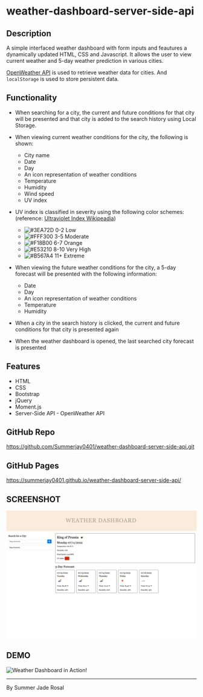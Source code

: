# weather-dashboard-server-side-api

## Description

A simple interfaced weather dashboard with form inputs and feautures a dynamically updated HTML, CSS and Javascript. It allows the user to view current weather and 5-day weather prediction in various cities.

[OpenWeather API](https://openweathermap.org/api) is used to retrieve weather data for cities. And `localStorage` is used to store persistent data.

## Functionality

* When searching for a city, the current and future conditions for that city will be presented and that city is added to the search history using Local Storage.
  
* When viewing current weather conditions for the city, the following is shown:
  * City name
  * Date
  * Day
  * An icon representation of weather conditions
  * Temperature
  * Humidity
  * Wind speed
  * UV index

* UV index is classified in severity using the following color schemes:
(reference: [Ultraviolet Index Wikipeadia](https://en.wikipedia.org/wiki/Ultraviolet_index#:~:text=A%20UV%20index%20reading%20of,broad%20spectrum%20SPF%2030%2B%20sunscreen.&text=A%20UV%20index%20reading%20of%206%20to%207%20means%20high,harm%20from%20unprotected%20sun%20exposure.))
  * ![#3EA72D](https://via.placeholder.com/15/3EA72D/000000?text=+) 0-2 Low
  * ![#FFF300](https://via.placeholder.com/15/FFF300/000000?text=+) 3-5 Moderate
  * ![#F18B00](https://via.placeholder.com/15/F18B00/000000?text=+) 6-7 Orange
  * ![#E53210](https://via.placeholder.com/15/E53210/000000?text=+) 8-10 Very High
  * ![#B567A4](https://via.placeholder.com/15/B567A4/000000?text=+) 11+ Extreme

* When viewing the future weather conditions for the city, a 5-day forecast will be presented with the following information:
  * Date
  * Day
  * An icon representation of weather conditions
  * Temperature
  * Humidity
  
* When a city in the search history is clicked, the current and future conditions for that city is presented again
* When the weather dashboard is opened, the last searched city forecast is presented
  
## Features

* HTML
* CSS
* Bootstrap
* jQuery
* Moment.js
* Server-Side API - OpenWeather API

## GitHub Repo
https://github.com/Summerjay0401/weather-dashboard-server-side-api.git

## GitHub Pages
https://summerjay0401.github.io/weather-dashboard-server-side-api/

## SCREENSHOT
![Screenhot!](./assets/screenrecording/weather-dashboard-screenshot.png)

## DEMO
![Weather Dashboard in Action!](./assets/screenrecording/weather-dashboard.gif)

- - -

By Summer Jade Rosal